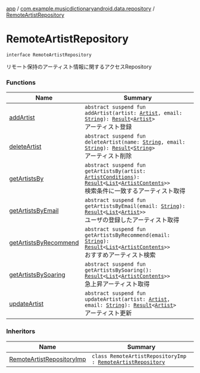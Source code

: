 [app](../../index.md) / [com.example.musicdictionaryandroid.data.repository](../index.md) / [RemoteArtistRepository](./index.md)

# RemoteArtistRepository

`interface RemoteArtistRepository`

リモート保持のアーティスト情報に関するアクセスRepository

### Functions

| Name | Summary |
|---|---|
| [addArtist](add-artist.md) | `abstract suspend fun addArtist(artist: `[`Artist`](../../com.example.musicdictionaryandroid.domain.model.entity/-artist/index.md)`, email: `[`String`](https://kotlinlang.org/api/latest/jvm/stdlib/kotlin/-string/index.html)`): `[`Result`](../../com.example.musicdictionaryandroid.domain.model.value/-result/index.md)`<`[`Artist`](../../com.example.musicdictionaryandroid.domain.model.entity/-artist/index.md)`>`<br>アーティスト登録 |
| [deleteArtist](delete-artist.md) | `abstract suspend fun deleteArtist(name: `[`String`](https://kotlinlang.org/api/latest/jvm/stdlib/kotlin/-string/index.html)`, email: `[`String`](https://kotlinlang.org/api/latest/jvm/stdlib/kotlin/-string/index.html)`): `[`Result`](../../com.example.musicdictionaryandroid.domain.model.value/-result/index.md)`<`[`String`](https://kotlinlang.org/api/latest/jvm/stdlib/kotlin/-string/index.html)`>`<br>アーティスト削除 |
| [getArtistsBy](get-artists-by.md) | `abstract suspend fun getArtistsBy(artist: `[`ArtistConditions`](../../com.example.musicdictionaryandroid.domain.model.value/-artist-conditions/index.md)`): `[`Result`](../../com.example.musicdictionaryandroid.domain.model.value/-result/index.md)`<`[`List`](https://kotlinlang.org/api/latest/jvm/stdlib/kotlin.collections/-list/index.html)`<`[`ArtistContents`](../../com.example.musicdictionaryandroid.domain.model.entity/-artist-contents/index.md)`>>`<br>検索条件に一致するアーティスト取得 |
| [getArtistsByEmail](get-artists-by-email.md) | `abstract suspend fun getArtistsByEmail(email: `[`String`](https://kotlinlang.org/api/latest/jvm/stdlib/kotlin/-string/index.html)`): `[`Result`](../../com.example.musicdictionaryandroid.domain.model.value/-result/index.md)`<`[`List`](https://kotlinlang.org/api/latest/jvm/stdlib/kotlin.collections/-list/index.html)`<`[`Artist`](../../com.example.musicdictionaryandroid.domain.model.entity/-artist/index.md)`>>`<br>ユーザの登録したアーティスト取得 |
| [getArtistsByRecommend](get-artists-by-recommend.md) | `abstract suspend fun getArtistsByRecommend(email: `[`String`](https://kotlinlang.org/api/latest/jvm/stdlib/kotlin/-string/index.html)`): `[`Result`](../../com.example.musicdictionaryandroid.domain.model.value/-result/index.md)`<`[`List`](https://kotlinlang.org/api/latest/jvm/stdlib/kotlin.collections/-list/index.html)`<`[`ArtistContents`](../../com.example.musicdictionaryandroid.domain.model.entity/-artist-contents/index.md)`>>`<br>おすすめアーティスト検索 |
| [getArtistsBySoaring](get-artists-by-soaring.md) | `abstract suspend fun getArtistsBySoaring(): `[`Result`](../../com.example.musicdictionaryandroid.domain.model.value/-result/index.md)`<`[`List`](https://kotlinlang.org/api/latest/jvm/stdlib/kotlin.collections/-list/index.html)`<`[`ArtistContents`](../../com.example.musicdictionaryandroid.domain.model.entity/-artist-contents/index.md)`>>`<br>急上昇アーティスト取得 |
| [updateArtist](update-artist.md) | `abstract suspend fun updateArtist(artist: `[`Artist`](../../com.example.musicdictionaryandroid.domain.model.entity/-artist/index.md)`, email: `[`String`](https://kotlinlang.org/api/latest/jvm/stdlib/kotlin/-string/index.html)`): `[`Result`](../../com.example.musicdictionaryandroid.domain.model.value/-result/index.md)`<`[`Artist`](../../com.example.musicdictionaryandroid.domain.model.entity/-artist/index.md)`>`<br>アーティスト更新 |

### Inheritors

| Name | Summary |
|---|---|
| [RemoteArtistRepositoryImp](../-remote-artist-repository-imp/index.md) | `class RemoteArtistRepositoryImp : `[`RemoteArtistRepository`](./index.md) |

